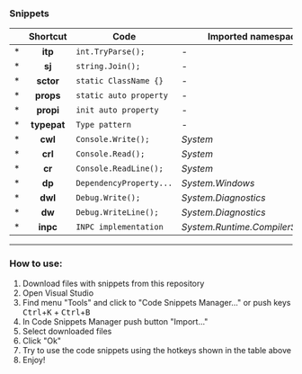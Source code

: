 ### Snippets


|  |Shortcut   |Code                         |Imported namespace  |Filename                                                                                                |
|--|:---------:|-----------------------------|--------------------|--------------------------------------------------------------------------------------------------------|
|\*|**itp**    |```int.TryParse(); ```       |*-*                 |[`int.TryParse.snippet`](https://github.com/DepthRel/Snippets/blob/master/int.TryParse.snippet)         |
|\*|**sj**     |```string.Join(); ```        |*-*                 |[`string.Join.snippet`](https://github.com/DepthRel/Snippets/blob/master/string.Join.snippet)           |
|\*|**sctor**  |```static ClassName {} ```   |*-*                 |[`sctor.snippet`](https://github.com/DepthRel/Snippets/blob/master/sctor.snippet)                       |
|\*|**props**  |```static auto property ```  |*-*                 |[`props.snippet`](https://github.com/DepthRel/Snippets/blob/master/props.snippet)                       |
|\*|**propi**  |```init auto property ```    |*-*                 |[`propi.snippet`](https://github.com/DepthRel/Snippets/blob/master/propi.snippet)                       |
|\*|**typepat**|```Type pattern```           |*-*                 |[`typepat.snippet`](https://github.com/DepthRel/Snippets/blob/master/typepat.snippet)                   |
|\*|**cwl**    |```Console.Write(); ```      |*System*            |[`Console.Write.snippet`](https://github.com/DepthRel/Snippets/blob/master/Console.Write.snippet)       |
|\*|**crl**    |```Console.Read(); ```       |*System*            |[`Console.Read.snippet`](https://github.com/DepthRel/Snippets/blob/master/Console.Read.snippet)         |
|\*|**cr**     |```Console.ReadLine(); ```   |*System*            |[`Console.ReadLine.snippet`](https://github.com/DepthRel/Snippets/blob/master/Console.ReadLine.snippet) |
|\*|**dp**     |```DependencyProperty... ``` |*System.Windows*    |[`dp.snippet`](https://github.com/DepthRel/Snippets/blob/master/dp.snippet)                             |
|\*|**dwl**    |```Debug.Write();```         |*System.Diagnostics*|[`Debug.Write.snippet`](https://github.com/DepthRel/Snippets/blob/master/Debug.Write.snippet)           |
|\*|**dw**     |```Debug.WriteLine();```     |*System.Diagnostics*|[`Debug.WriteLine.snippet`](https://github.com/DepthRel/Snippets/blob/master/Debug.WriteLine.snippet)   |
|\*|**inpc**   |```INPC implementation```    |*System.Runtime.CompilerServices*|[`inpc.snippet`](https://github.com/DepthRel/Snippets/blob/master/inpc.snippet)            |

---
### How to use:
1. Download files with snippets from this repository
2. Open Visual Studio
3. Find menu "Tools" and click to "Code Snippets Manager..." or push keys <kbd>Ctrl</kbd>+<kbd>K</kbd> + <kbd>Ctrl</kbd>+<kbd>B</kbd>
4. In Code Snippets Manager push button "Import..."
5. Select downloaded files
6. Click "Ok"
7. Try to use the code snippets using the hotkeys shown in the table above
8. Enjoy!
